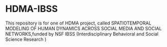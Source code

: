 # HDMA-IBSS
This repository is for one of HDMA project, called SPATIOTEMPORAL MODELING OF HUMAN DYNAMICS ACROSS SOCIAL MEDIA AND SOCIAL NETWORKS,funded by NSF IBSS (Interdisciplinary Behavioral and Social Science Research ) 
